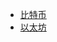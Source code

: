 <!-- docs/solidity/_sidebar.md -->

* [比特币](blockchain/basic/比特币)
* [以太坊](blockchain/basic/以太坊)






